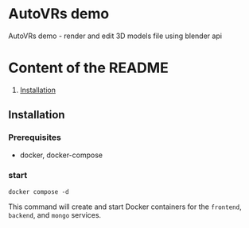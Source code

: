 # AutoVRs demo

AutoVRs demo - render and edit 3D models file using blender api

# Content of the README
1. [Installation](#installation)

## Installation
### Prerequisites
- docker, docker-compose

### start
```shell
docker compose -d
```
This command will create and start Docker containers for the `frontend`, `backend`, and `mongo` services.